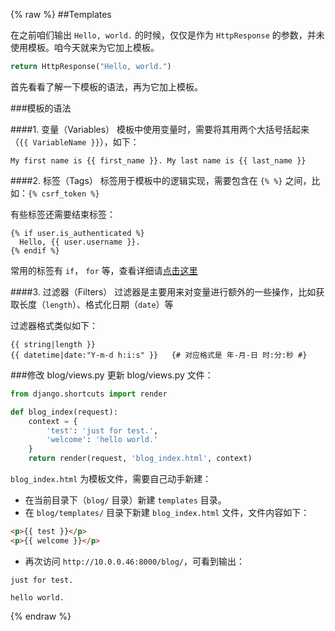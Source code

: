 {% raw %}
##Templates

在之前咱们输出 `Hello, world.` 的时候，仅仅是作为 `HttpResponse` 的参数，并未使用模板。咱今天就来为它加上模板。

```python
return HttpResponse("Hello, world.")
```
首先看看了解一下模板的语法，再为它加上模板。

###模板的语法

####1. 变量（Variables）
模板中使用变量时，需要将其用两个大括号括起来（`{{ VariableName }}`），如下：

```jinja
My first name is {{ first_name }}. My last name is {{ last_name }}
```

####2. 标签（Tags）
标签用于模板中的逻辑实现，需要包含在 `{% %}` 之间，比如：`{% csrf_token %}`

有些标签还需要结束标签：
```jinja
{% if user.is_authenticated %}
  Hello, {{ user.username }}.
{% endif %}
```

常用的标签有 `if`， `for` 等，查看详细请[点击这里](https://docs.djangoproject.com/en/1.8/ref/templates/builtins/#ref-templates-builtins-tags)

####3. 过滤器（Filters）
过滤器是主要用来对变量进行额外的一些操作，比如获取长度（`length`）、格式化日期（`date`）等

过滤器格式类似如下：
```jinja
{{ string|length }}
{{ datetime|date:"Y-m-d h:i:s" }}	{# 对应格式是 年-月-日 时:分:秒 #}
```

###修改 blog/views.py
更新 blog/views.py 文件：
```python
from django.shortcuts import render

def blog_index(request):
    context = {
        'test': 'just for test.',
        'welcome': 'hello world.'
    }
    return render(request, 'blog_index.html', context)
```

`blog_index.html` 为模板文件，需要自己动手新建：

* 在当前目录下（`blog/` 目录）新建 `templates` 目录。
* 在 `blog/templates/` 目录下新建 `blog_index.html` 文件，文件内容如下：

```html
<p>{{ test }}</p>
<p>{{ welcome }}</p>
```

* 再次访问 `http://10.0.0.46:8000/blog/`，可看到输出：

```text
just for test.

hello world.
```
{% endraw %}
